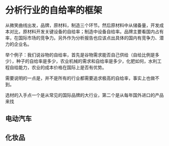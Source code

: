 
# 分析行业的自给率的框架

从微笑曲线出发，品牌，原材料，制造三个环节。然后原材料中从储备量，开发成本对比，原材料开发关键设备的自给率；制造中设备自给率。品牌主要看国内占有率，在国际市场的竞争力。另外作为分析报告也应该点出具体的国内有竞争力、潜力的企业名。

举个例子：我们说谷物的自给率，首先是谷物需求能否自己供给（自给比例是多少），种子的自给率是多少，农业机械的需求和自给率是多少，化肥如何，水利工程自给能力，农业的成本价格在国际上是否有优势。

需要说明的一点是，并不是所有的行业都需要追求极高的自给率，事实上也做不到。

选材的入手点一个是从常见的国际品牌的大行业，第二个是从每年国外进口的产品来找

## 电动汽车

## 化妆品


